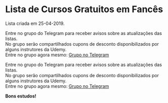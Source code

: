 # Lista de Cursos Gratuitos em Fancês

Lista criada em 25-04-2019.

Entre no grupo do Telegram para receber avisos sobre as atualizações das listas.  
No grupo serão compartilhados cupons de desconto disponibilizados por alguns instrutores da Udemy.  
Entre no grupo agora mesmo: [Grupo no Telegram](http://bit.ly/2UvKbVX)


Entre no grupo do Telegram para receber avisos sobre as atualizações das listas.  
No grupo serão compartilhados cupons de desconto disponibilizados por alguns instrutores da Udemy.  
Entre no grupo agora mesmo: [Grupo no Telegram](http://bit.ly/2UvKbVX)


**Bons estudos!**
